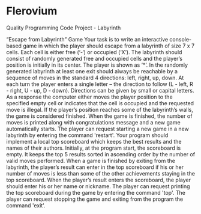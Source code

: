 Flerovium
=========

Quality Programming Code Project - Labyrinth

“Escape from Labyrinth” Game
Your task is to write an interactive console-based game in which the player should escape from a labyrinth of size 7 x 7 cells. Each cell is either free (‘-‘) or occupied (‘X’). The labyrinth should consist of randomly generated free and occupied cells and the player’s position is initially in its center. The player is shown as ‘*’. In the randomly generated labyrinth at least one exit should always be reachable by a sequence of moves in the standard 4 directions: left, right, up, down. At each turn the player enters a single letter – the direction to follow (L - left, R - right, U - up, D - down). Directions can be given by small or capital letters. As a response the computer either moves the player position to the specified empty cell or indicates that the cell is occupied and the requested move is illegal. If the player’s position reaches some of the labyrinth’s walls, the game is considered finished. When the game is finished, the number of moves is printed along with congratulations message and a new game automatically starts.
The player can request starting a new game in a new labyrinth by entering the command 'restart'. Your program should implement a local top scoreboard which keeps the best results and the names of their authors. Initially, at the program start, the scoreboard is empty. It keeps the top 5 results sorted in ascending order by the number of valid moves performed. When a game is finished by exiting from the labyrinth, the player’s result can enter in the top scoreboard if his or her number of moves is less than some of the other achievements staying in the top scoreboard. When the player’s result enters the scoreboard, the player should enter his or her name or nickname. The player can request printing the top scoreboard during the game by entering the command 'top'. The player can request stopping the game and exiting from the program the command 'exit'.
